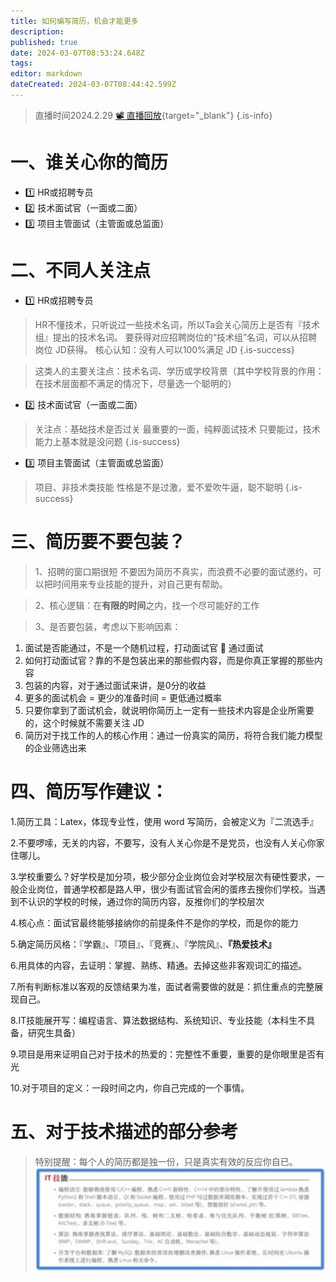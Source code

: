 ```yaml
---
title: 如何编写简历，机会才能更多
description: 
published: true
date: 2024-03-07T08:53:24.648Z
tags: 
editor: markdown
dateCreated: 2024-03-07T08:44:42.599Z
---
```


> 直播时间2024.2.29
> [📽 直播回放](https://www.haizeix.com/open/course/4){target="_blank"}
{.is-info}

# 一、谁关心你的简历
- :one: HR或招聘专员
- :two: 技术面试官（一面或二面）
- :three: 项目主管面试（主管面或总监面）

# 二、不同人关注点
- :one: HR或招聘专员
> HR不懂技术，只听说过一些技术名词，所以Ta会关心简历上是否有『技术组』提出的技术名词。
要获得对应招聘岗位的“技术组”名词，可以从招聘岗位 JD获得。
> 核心认知：没有人可以100%满足 JD
{.is-success}

> 这类人的主要关注点：技术名词、学历或学校背景（其中学校背景的作用：在技术层面都不满足的情况下，尽量选一个聪明的）

- :two: 技术面试官（一面或二面）
> 关注点：基础技术是否过关
> 最重要的一面，纯粹面试技术
> 只要能过，技术能力上基本就是没问题
{.is-success}

- :three: 项目主管面试（主管面或总监面）
> 项目、非技术类技能
性格是不是过激，爱不爱吹牛逼，聪不聪明
{.is-success}

# 三、简历要不要包装？
> 1、招聘的窗口期很短
不要因为简历不真实，而浪费不必要的面试邀约，可以把时间用来专业技能的提升，对自己更有帮助。

> 2、核心逻辑：在**有限的时间**之内，找一个尽可能好的工作

> 3、是否要包装，考虑以下影响因素：

1. 面试是否能通过，不是一个随机过程，打动面试官  通过面试
2. 如何打动面试官？靠的不是包装出来的那些假内容，而是你真正掌握的那些内容
3. 包装的内容，对于通过面试来讲，是0分的收益
4. 更多的面试机会 = 更少的准备时间 = 更低通过概率
5. 只要你拿到了面试机会，就说明你简历上一定有一些技术内容是企业所需要的，这个时候就不需要关注 JD
6. 简历对于找工作的人的核心作用：通过一份真实的简历，将符合我们能力模型的企业筛选出来

# 四、简历写作建议：

1.简历工具：Latex，体现专业性，使用 word 写简历，会被定义为『二流选手』

2.不要啰嗦，无关的内容，不要写，没有人关心你是不是党员，也没有人关心你家住哪儿。

3.学校重要么？好学校是加分项，极少部分企业岗位会对学校层次有硬性要求，一般企业岗位，普通学校都是路人甲，很少有面试官会闲的蛋疼去搜你们学校。当遇到不认识的学校的时候，通过你的简历内容，反推你们的学校层次

4.核心点：面试官最终能够接纳你的前提条件不是你的学校，而是你的能力

5.确定简历风格：『学霸』、『项目』、『竞赛』、『学院风』、**『热爱技术』**

6.用具体的内容，去证明：掌握、熟练、精通。去掉这些非客观词汇的描述。

7.所有判断标准以客观的反馈结果为准，面试者需要做的就是：抓住重点的完整展现自己。

8.IT技能展开写：编程语言、算法数据结构、系统知识、专业技能（本科生不具备，研究生具备）

9.项目是用来证明自己对于技术的热爱的：完整性不重要，重要的是你眼里是否有光

10.对于项目的定义：一段时间之内，你自己完成的一个事情。

# 五、对于技术描述的部分参考
> 特别提醒：每个人的简历都是独一份，只是真实有效的反应你自已。
![IT技术描述参考](images/it_tech_description.png)
